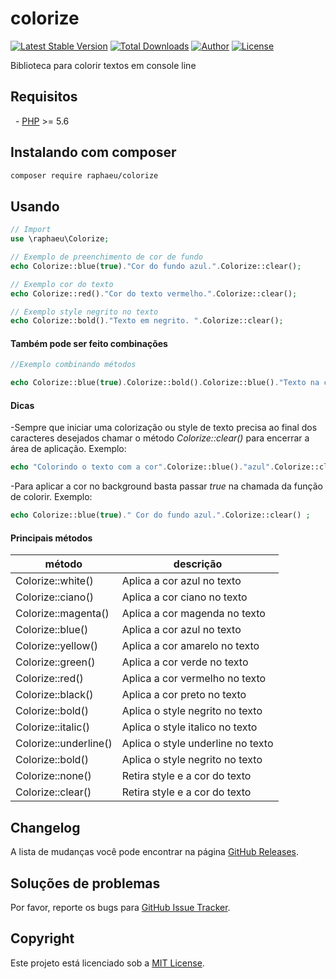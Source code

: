 colorize
=========

[![Latest Stable Version](https://img.shields.io/packagist/v/raphaeu/colorize)](https://packagist.org/packages/raphaeu/colorize)
[![Total Downloads](https://img.shields.io/packagist/dt/raphaeu/colorize)](https://packagist.org/packages/raphaeu/colorize)
[![Author](https://img.shields.io/badge/author-raphaeu-blue.svg)](https://www.linkedin.com/in/rafael-aguiar-74824922/)
[![License](https://img.shields.io/github/license/raphaeu/colorize)](https://packagist.org/packages/raphaeu/colorize)

Biblioteca para colorir textos em console line

Requisitos
------------

  - [PHP](https://php.net) >= 5.6

Instalando com composer
-----------------------

```bash
composer require raphaeu/colorize
```

Usando
------

```php
// Import 
use \raphaeu\Colorize;

// Exemplo de preenchimento de cor de fundo
echo Colorize::blue(true)."Cor do fundo azul.".Colorize::clear();

// Exemplo cor do texto
echo Colorize::red()."Cor do texto vermelho.".Colorize::clear();

// Exemplo style negrito no texto
echo Colorize::bold()."Texto em negrito. ".Colorize::clear();

```
#### Também pode ser feito combinações
```php
//Exemplo combinando métodos

echo Colorize::blue(true).Colorize::bold().Colorize::blue()."Texto na cor azul em negrito e com fundo vermelho. ".Colorize::clear();
```
#### Dicas
-Sempre que iniciar uma colorização ou style de texto precisa ao final dos caracteres desejados chamar o método *Colorize::clear()* para encerrar a área de aplicação.
Exemplo:
```php
echo "Colorindo o texto com a cor".Colorize::blue()."azul".Colorize::clear()." nesse exemplo.";
```
-Para aplicar a cor no background basta passar *true* na chamada da função de colorir.
Exemplo:
```php
echo Colorize::blue(true)." Cor do fundo azul.".Colorize::clear() ;
```


#### Principais métodos
| método                 | descrição                        |
|------------------------|--------------------------------- |
| Colorize::white()      | Aplica a cor azul no texto       |
| Colorize::ciano()      | Aplica a cor ciano no texto      |
| Colorize::magenta()    | Aplica a cor magenda no texto    |
| Colorize::blue()       | Aplica a cor azul no texto       |
| Colorize::yellow()     | Aplica a cor amarelo no texto    |
| Colorize::green()      | Aplica a cor verde no texto      |
| Colorize::red()        | Aplica a cor vermelho no texto   |
| Colorize::black()      | Aplica a cor preto no texto      |
| Colorize::bold()       | Aplica o style negrito no texto  |
| Colorize::italic()     | Aplica o style italico no texto  |
| Colorize::underline()  | Aplica o style underline no texto|
| Colorize::bold()       | Aplica o style negrito no texto  |
| Colorize::none()       | Retira style e a cor do texto    |
| Colorize::clear()      | Retira style e a cor do texto    |




Changelog
---------

A lista de mudanças você pode encontrar na página [GitHub Releases](https://github.com/raphaeu/async/releases).

Soluções de problemas
---------------------

Por favor, reporte os bugs para [GitHub Issue Tracker](https://github.com/raphaeu/async/issues).

Copyright
---------

Este projeto está licenciado sob a [MIT License](https://github.com/raphaeu/async/blob/master/LICENSE).
